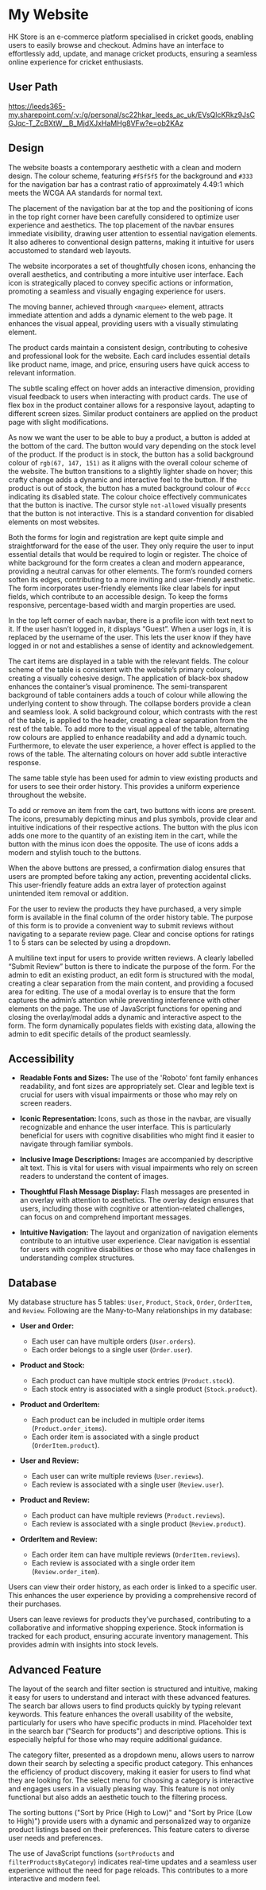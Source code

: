 # My Website
HK Store is an e-commerce platform specialised in cricket goods, enabling users to easily browse and checkout. Admins have an interface to effortlessly add, update, and manage cricket products, ensuring a seamless online experience for cricket enthusiasts.

## User Path
https://leeds365-my.sharepoint.com/:v:/g/personal/sc22hkar_leeds_ac_uk/EVsQlcKRkz9JsCGJqc-T_ZcBXtW__B_MjdXJxHaMHg8VFw?e=ob2KAz

## Design
The website boasts a contemporary aesthetic with a clean and modern design. The colour scheme, featuring `#f5f5f5` for the background and `#333` for the navigation bar has a contrast ratio of approximately 4.49:1 which meets the WCGA AA standards for normal text.

The placement of the navigation bar at the top and the positioning of icons in the top right corner have been carefully considered to optimize user experience and aesthetics.
The top placement of the navbar ensures immediate visibility, drawing user attention to essential navigation elements. It also adheres to conventional design patterns, making it intuitive for users accustomed to standard web layouts.

The website incorporates a set of thoughtfully chosen icons, enhancing the overall aesthetics, and contributing a more intuitive user interface. Each icon is strategically placed to convey specific actions or information, promoting a seamless and visually engaging experience for users.

The moving banner, achieved through `<marquee>` element, attracts immediate attention and adds a dynamic element to the web page. It enhances the visual appeal, providing users with a visually stimulating element.

The product cards maintain a consistent design, contributing to cohesive and professional look for the website. Each card includes essential details like product name, image, and price, ensuring users have quick access to relevant information.

The subtle scaling effect on hover adds an interactive dimension, providing visual feedback to users when interacting with product cards.
The use of flex box in the product container allows for a responsive layout, adapting to different screen sizes. Similar product containers are applied on the product page with slight modifications.

As now we want the user to be able to buy a product, a button is added at the bottom of the card. The button would vary depending on the stock level of the product.
If the product is in stock, the button has a solid background colour of `rgb(67, 147, 151)` as it aligns with the overall colour scheme of the website.
The button transitions to a slightly lighter shade on hover; this crafty change adds a dynamic and interactive feel to the button.
If the product is out of stock, the button has a muted background colour of `#ccc` indicating its disabled state.
The colour choice effectively communicates that the button is inactive. The cursor style `not-allowed` visually presents that the button is not interactive. This is a standard convention for disabled elements on most websites.

Both the forms for login and registration are kept quite simple and straightforward for the ease of the user. They only require the user to input essential details that would be required to login or register.
The choice of white background for the form creates a clean and modern appearance, providing a neutral canvas for other elements.
The form’s rounded corners soften its edges, contributing to a more inviting and user-friendly aesthetic. The form incorporates user-friendly elements like clear labels for input fields, which contribute to an accessible design.
To keep the forms responsive, percentage-based width and margin properties are used.

In the top left corner of each navbar, there is a profile icon with text next to it. If the user hasn’t logged in, it displays “Guest”. When a user logs in, it is replaced by the username of the user. This lets the user know if they have logged in or not and establishes a sense of identity and acknowledgement.

The cart items are displayed in a table with the relevant fields. The colour scheme of the table is consistent with the website’s primary colours, creating a visually cohesive design. The application of black-box shadow enhances the container’s visual prominence.
The semi-transparent background of table containers adds a touch of colour while allowing the underlying content to show through. The collapse borders provide a clean and seamless look.
A solid background colour, which contrasts with the rest of the table, is applied to the header, creating a clear separation from the rest of the table.
To add more to the visual appeal of the table, alternating row colours are applied to enhance readability and add a dynamic touch.
Furthermore, to elevate the user experience, a hover effect is applied to the rows of the table. The alternating colours on hover add subtle interactive response.

The same table style has been used for admin to view existing products and for users to see their order history. This provides a uniform experience throughout the website.

To add or remove an item from the cart, two buttons with icons are present. The icons, presumably depicting minus and plus symbols, provide clear and intuitive indications of their respective actions. The button with the plus icon adds one more to the quantity of an existing item in the cart, while the button with the minus icon does the opposite. The use of icons adds a modern and stylish touch to the buttons.

When the above buttons are pressed, a confirmation dialog ensures that users are prompted before taking any action, preventing accidental clicks.
This user-friendly feature adds an extra layer of protection against unintended item removal or addition.

For the user to review the products they have purchased, a very simple form is available in the final column of the order history table. The purpose of this form is to provide a convenient way to submit reviews without navigating to a separate review page.
Clear and concise options for ratings 1 to 5 stars can be selected by using a dropdown.

A multiline text input for users to provide written reviews. A clearly labelled “Submit Review” button is there to indicate the purpose of the form.
For the admin to edit an existing product, an edit form is structured with the modal, creating a clear separation from the main content, and providing a focused area for editing.
The use of a modal overlay is to ensure that the form captures the admin’s attention while preventing interference with other elements on the page.
The use of JavaScript functions for opening and closing the overlay/modal adds a dynamic and interactive aspect to the form.
The form dynamically populates fields with existing data, allowing the admin to edit specific details of the product seamlessly.

## Accessibility

- **Readable Fonts and Sizes:** The use of the 'Roboto' font family enhances readability, and font sizes are appropriately set. Clear and legible text is crucial for users with visual impairments or those who may rely on screen readers.

- **Iconic Representation:** Icons, such as those in the navbar, are visually recognizable and enhance the user interface. This is particularly beneficial for users with cognitive disabilities who might find it easier to navigate through familiar symbols.

- **Inclusive Image Descriptions:** Images are accompanied by descriptive alt text. This is vital for users with visual impairments who rely on screen readers to understand the content of images.

- **Thoughtful Flash Message Display:** Flash messages are presented in an overlay with attention to aesthetics. The overlay design ensures that users, including those with cognitive or attention-related challenges, can focus on and comprehend important messages.

- **Intuitive Navigation:** The layout and organization of navigation elements contribute to an intuitive user experience. Clear navigation is essential for users with cognitive disabilities or those who may face challenges in understanding complex structures.

## Database
My database structure has 5 tables: `User`, `Product`, `Stock`, `Order`, `OrderItem`, and `Review`.
Following are the Many-to-Many relationships in my database:

- **User and Order:**
  - Each user can have multiple orders (`User.orders`).
  - Each order belongs to a single user (`Order.user`).

- **Product and Stock:**
  - Each product can have multiple stock entries (`Product.stock`).
  - Each stock entry is associated with a single product (`Stock.product`).

- **Product and OrderItem:**
  - Each product can be included in multiple order items (`Product.order_items`).
  - Each order item is associated with a single product (`OrderItem.product`).

- **User and Review:**
  - Each user can write multiple reviews (`User.reviews`).
  - Each review is associated with a single user (`Review.user`).

- **Product and Review:**
  - Each product can have multiple reviews (`Product.reviews`).
  - Each review is associated with a single product (`Review.product`).

- **OrderItem and Review:**
  - Each order item can have multiple reviews (`OrderItem.reviews`).
  - Each review is associated with a single order item (`Review.order_item`).

Users can view their order history, as each order is linked to a specific user. This enhances the user experience by providing a comprehensive record of their purchases.

Users can leave reviews for products they’ve purchased, contributing to a collaborative and informative shopping experience.
Stock information is tracked for each product, ensuring accurate inventory management. This provides admin with insights into stock levels.

## Advanced Feature
The layout of the search and filter section is structured and intuitive, making it easy for users to understand and interact with these advanced features.
The search bar allows users to find products quickly by typing relevant keywords. This feature enhances the overall usability of the website, particularly for users who have specific products in mind.
Placeholder text in the search bar ("Search for products") and descriptive options. This is especially helpful for those who may require additional guidance.

The category filter, presented as a dropdown menu, allows users to narrow down their search by selecting a specific product category.
This enhances the efficiency of product discovery, making it easier for users to find what they are looking for.
The select menu for choosing a category is interactive and engages users in a visually pleasing way. This feature is not only functional but also adds an aesthetic touch to the filtering process.

The sorting buttons ("Sort by Price (High to Low)" and "Sort by Price (Low to High)") provide users with a dynamic and personalized way to organize product listings based on their preferences. This feature caters to diverse user needs and preferences.

The use of JavaScript functions (`sortProducts` and `filterProductsByCategory`) indicates real-time updates and a seamless user experience without the need for page reloads. This contributes to a more interactive and modern feel.
